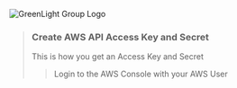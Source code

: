 ![GreenLight Group Logo](https://assets.website-files.com/5ebcb9396faf10d8f7644479/5ed6a066891af295a039860f_GLGLogolrg-p-500.png)

> ### Create AWS API Access Key and Secret
>
> This is how you get an Access Key and Secret
>> Login to the AWS Console with your AWS User
>> 

